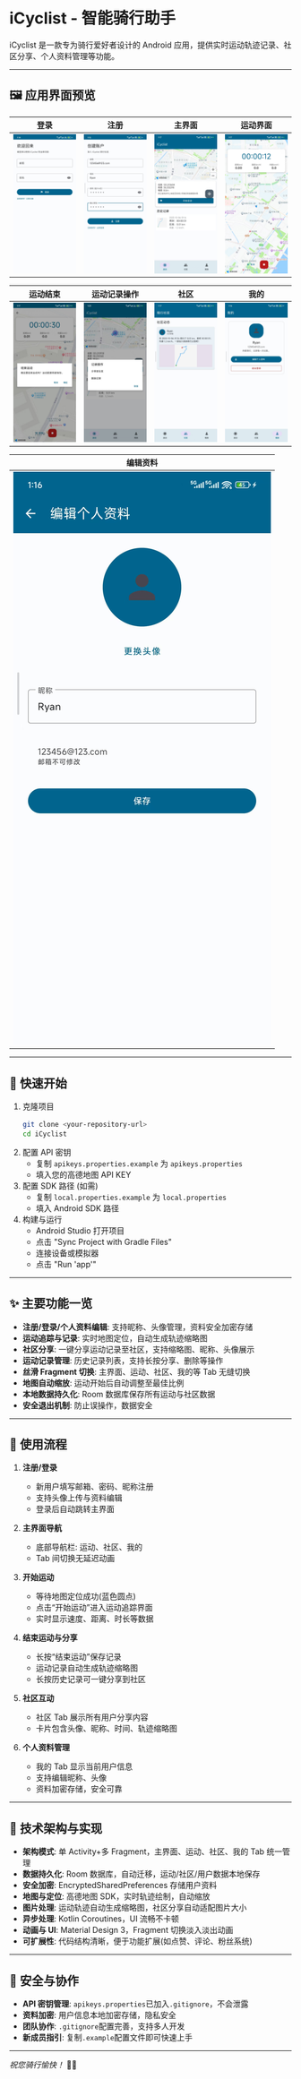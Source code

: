 # iCyclist - 智能骑行助手

iCyclist 是一款专为骑行爱好者设计的 Android 应用，提供实时运动轨迹记录、社区分享、个人资料管理等功能。

---

## 🖼️ 应用界面预览

|              登录               |                注册                |             主界面             |            运动界面             |
| :-----------------------------: | :--------------------------------: | :----------------------------: | :-----------------------------: |
| ![](docs/screenshots/login.jpg) | ![](docs/screenshots/register.jpg) | ![](docs/screenshots/main.jpg) | ![](docs/screenshots/sport.jpg) |

|              运动结束               |             运动记录操作             |                社区                 |               我的                |
| :---------------------------------: | :----------------------------------: | :---------------------------------: | :-------------------------------: |
| ![](docs/screenshots/sport_end.jpg) | ![](docs/screenshots/record_ops.jpg) | ![](docs/screenshots/community.jpg) | ![](docs/screenshots/profile.jpg) |

|                编辑资料                |
| :------------------------------------: |
| ![](docs/screenshots/edit_profile.jpg) |

---

## 🚀 快速开始

1. 克隆项目
   ```bash
   git clone <your-repository-url>
   cd iCyclist
   ```
2. 配置 API 密钥
   - 复制 `apikeys.properties.example` 为 `apikeys.properties`
   - 填入您的高德地图 API KEY
3. 配置 SDK 路径 (如需)
   - 复制 `local.properties.example` 为 `local.properties`
   - 填入 Android SDK 路径
4. 构建与运行
   - Android Studio 打开项目
   - 点击 "Sync Project with Gradle Files"
   - 连接设备或模拟器
   - 点击 "Run 'app'"

---

## ✨ 主要功能一览

- **注册/登录/个人资料编辑**: 支持昵称、头像管理，资料安全加密存储
- **运动追踪与记录**: 实时地图定位，自动生成轨迹缩略图
- **社区分享**: 一键分享运动记录至社区，支持缩略图、昵称、头像展示
- **运动记录管理**: 历史记录列表，支持长按分享、删除等操作
- **丝滑 Fragment 切换**: 主界面、运动、社区、我的等 Tab 无缝切换
- **地图自动缩放**: 运动开始后自动调整至最佳比例
- **本地数据持久化**: Room 数据库保存所有运动与社区数据
- **安全退出机制**: 防止误操作，数据安全

---

## 📖 使用流程

1. **注册/登录**

   - 新用户填写邮箱、密码、昵称注册
   - 支持头像上传与资料编辑
   - 登录后自动跳转主界面

2. **主界面导航**

   - 底部导航栏: 运动、社区、我的
   - Tab 间切换无延迟动画

3. **开始运动**

   - 等待地图定位成功(蓝色圆点)
   - 点击“开始运动”进入运动追踪界面
   - 实时显示速度、距离、时长等数据

4. **结束运动与分享**

   - 长按“结束运动”保存记录
   - 运动记录自动生成轨迹缩略图
   - 长按历史记录可一键分享到社区

5. **社区互动**

   - 社区 Tab 展示所有用户分享内容
   - 卡片包含头像、昵称、时间、轨迹缩略图

6. **个人资料管理**
   - 我的 Tab 显示当前用户信息
   - 支持编辑昵称、头像
   - 资料加密存储，安全可靠

---

## 🔧 技术架构与实现

- **架构模式**: 单 Activity+多 Fragment，主界面、运动、社区、我的 Tab 统一管理
- **数据持久化**: Room 数据库，自动迁移，运动/社区/用户数据本地保存
- **安全加密**: EncryptedSharedPreferences 存储用户资料
- **地图与定位**: 高德地图 SDK，实时轨迹绘制，自动缩放
- **图片处理**: 运动轨迹自动生成缩略图，社区分享自动适配图片大小
- **异步处理**: Kotlin Coroutines，UI 流畅不卡顿
- **动画与 UI**: Material Design 3，Fragment 切换淡入淡出动画
- **可扩展性**: 代码结构清晰，便于功能扩展(如点赞、评论、粉丝系统)

---

## 🔐 安全与协作

- **API 密钥管理**: `apikeys.properties`已加入`.gitignore`，不会泄露
- **资料加密**: 用户信息本地加密存储，隐私安全
- **团队协作**: `.gitignore`配置完善，支持多人开发
- **新成员指引**: 复制`.example`配置文件即可快速上手

---

_祝您骑行愉快！_ 🚴‍♂️
